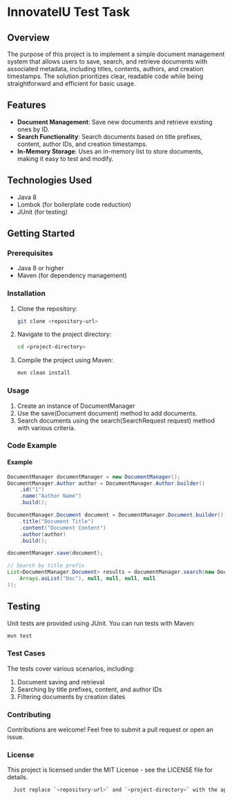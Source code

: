 # InnovatelU Test Task

## Overview
The purpose of this project is to implement a simple document management system that allows users to save, search, and retrieve documents with associated metadata, including titles, contents, authors, and creation timestamps. The solution prioritizes clear, readable code while being straightforward and efficient for basic usage.

## Features
- **Document Management**: Save new documents and retrieve existing ones by ID.
- **Search Functionality**: Search documents based on title prefixes, content, author IDs, and creation timestamps.
- **In-Memory Storage**: Uses an in-memory list to store documents, making it easy to test and modify.

## Technologies Used
- Java 8
- Lombok (for boilerplate code reduction)
- JUnit (for testing)

## Getting Started

### Prerequisites
- Java 8 or higher
- Maven (for dependency management)

### Installation
1. Clone the repository:
   ```bash
   git clone <repository-url>
2. Navigate to the project directory:
   ```bash
   cd <project-directory>
3. Compile the project using Maven:
   ```bash
   mvn clean install

### Usage
1. Create an instance of DocumentManager
2. Use the save(Document document) method to add documents.
3. Search documents using the search(SearchRequest request) method with various criteria.


### Code Example

#### Example
```java
DocumentManager documentManager = new DocumentManager();
DocumentManager.Author author = DocumentManager.Author.builder()
    .id("1")
    .name("Author Name")
    .build();

DocumentManager.Document document = DocumentManager.Document.builder()
    .title("Document Title")
    .content("Document Content")
    .author(author)
    .build();

documentManager.save(document);

// Search by title prefix
List<DocumentManager.Document> results = documentManager.search(new DocumentManager.SearchRequest(
    Arrays.asList("Doc"), null, null, null, null
));

```

## Testing 

Unit tests are provided using JUnit. You can run tests with Maven:
  ```bash
  mvn test
  ```

### Test Cases

The tests cover various scenarios, including:

1. Document saving and retrieval
2. Searching by title prefixes, content, and author IDs
3. Filtering documents by creation dates

### Contributing

Contributions are welcome! Feel free to submit a pull request or open an issue.

### License

This project is licensed under the MIT License - see the LICENSE file for details.

```bash
  Just replace `<repository-url>` and `<project-directory>` with the appropriate values!
  ```

